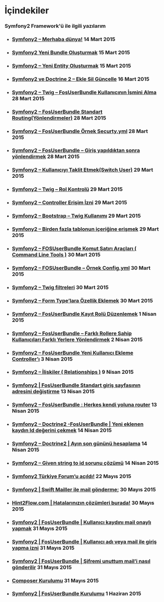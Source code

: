 # İçindekiler

### Symfony2 Framework'ü ile ilgili yazılarım

  * ### [Symfony2 – Merhaba dünya!](posts/symfony2-merhaba-dunya.md/) 14 Mart 2015

  * ### [Symfony2 Yeni Bundle Oluşturmak](posts/symfony2-yeni-bundle-olusturmak.md/) 15 Mart 2015

  * ### [Symfony2 – Yeni Entity Oluşturmak](posts/symfony2-yeni-entity-olusturmak.md/) 15 Mart 2015

  * ### [Symfony2 ve Doctrine 2 – Ekle Sil Güncelle](posts/symfony2-ve-doctrine-2-ekle-sil-guncelle.md/) 16 Mart 2015

  * ### [Symfony2 – Twig – FosUserBundle Kullanıcının İsmini Alma](posts/symfony2-twig-fosuserbundle-kullanicinin-ismini-alma.md/) 28 Mart 2015

  * ### [Symfony2 – FosUserBundle Standart Routing(Yönlendirmeler)](posts/symfony2-fosuserbundle-standart-routingyonlendirmeler.md/) 28 Mart 2015

  * ### [Symfony2 – FosUserBundle Örnek Securty.yml](posts/symfony2-fosuserbundle-ornek-securty-yml.md/) 28 Mart 2015

  * ### [Symfony2 – FosUserBundle – Giriş yapıldıktan sonra yönlendirmek](posts/symfony2-fosuserbundle-giris-yapildiktan-sonra-yonlendirmek.md/) 28 Mart 2015

  * ### [Symfony2 – Kullanıcıyı Taklit Etmek(Switch User)](posts/symfony2-kullaniciyi-taklit-etmekswitch-user.md/) 29 Mart 2015

  * ### [Symfony2 – Twig – Rol Kontrolü](posts/symfony2-twig-rol-kontrolu.md/) 29 Mart 2015

  * ### [Symfony2 – Controller Erişim İzni](posts/symfony2-controller-erisim-izni.md/) 29 Mart 2015

  * ### [Symfony2 – Bootstrap – Twig Kullanımı](posts/symfony2-bootstrap-twig-kullanimi.md/) 29 Mart 2015

  * ### [Symfony2 – Birden fazla tablonun içeriğine erişmek](posts/symfony2-birden-fazla-tablonun-icerigine-erismek.md/) 29 Mart 2015

  * ### [Symfony2 – FOSUserBundle Komut Satırı Araçları ( Command Line Tools )](posts/symfony2-fosuserbundle-komut-satiri-araclari-command-line-tools.md/) 30 Mart 2015

  * ### [Symfony2 – FOSUserBundle – Örnek Config.yml](posts/symfony2-fosuserbundle-ornek-config-yml.md/) 30 Mart 2015

  * ### [Symfony2 – Twig filtreleri](posts/symfony2-twig-filtreleri.md/) 30 Mart 2015

  * ### [Symfony2 – Form Type’lara Özellik Eklemek](posts/symfony2-form-typelara-ozellik-eklemek.md/) 30 Mart 2015

  * ### [Symfony2 – FosUserBundle Kayıt Rolü Düzenlemek](posts/symfony2-fosuserbundle-kayit-rolu-duzenlemek.md/) 1 Nisan 2015

  * ### [Symfony2 – FosUserBundle – Farklı Rollere Sahip Kullanıcıları Farklı Yerlere Yönlendirmek](posts/symfony2-fosuserbundle-farkli-rollere-sahip-kullanicilari-farkli-yerlere-yonlendirmek.md/) 2 Nisan 2015

  * ### [Symfony2 – FosUserBundle Yeni Kullanıcı Ekleme Controller’ı](posts/symfony2-fosuserbundle-yeni-kullanici-ekleme-controlleri.md/) 3 Nisan 2015

  * ### [Symfony2 – İlişkiler ( Relationships )](posts/symfony2-iliskiler-relationships.md/) 9 Nisan 2015

  * ### [Symfony2 | FosUserBundle Standart giriş sayfasının adresini değiştirme](posts/symfony2-fosuserbundle-standart-giris-sayfasinin-adresini-degistirme.md/) 13 Nisan 2015

  * ### [Symfony2 – FosUserBundle : Herkes kendi yoluna router](posts/symfony2-fosuserbundle-herkes-kendi-yoluna-router.md/) 13 Nisan 2015

  * ### [Symfony2 – Doctrine2 -FosUserBundle | Yeni eklenen kaydın Id değerini çekmek](posts/symfony2-doctrine2-fosuserbundle-yeni-eklenen-kaydin-id-degerini-cekmek.md/) 14 Nisan 2015

  * ### [Symfony2 – Doctrine2 | Ayın son gününü hesaplama](posts/symfony2-doctrine2-ayin-son-gununu-hesaplama.md/) 14 Nisan 2015

  * ### [Symfony2 – Given string to id sorunu çözümü](posts/symfony2-given-string-to-id-sorunu-cozumu.md/) 14 Nisan 2015

  * ### [Symfony2 Türkiye Forum’u açıldı!](posts/symfony2-turkiye-forumu-acildi.md/) 22 Mayıs 2015

  * ### [Symfony2 | Swift Mailler ile mail gönderme;](posts/symfony2-swift-mailler-ile-mail-gonderme.md/) 30 Mayıs 2015

  * ### [Hint2Flow.com | Hatalarınızın çözümleri burada!](posts/hint2flow-com-hatalarinizin-cozumleri-burada.md/) 30 Mayıs 2015

  * ### [Symfony2 | FosUserBundle | Kullanıcı kaydını mail onaylı yapmak](posts/symfony2-fosuserbundle-kullanici-kaydini-mail-onayli-yapmak.md/) 31 Mayıs 2015

  * ### [Symfony2 | FosUserBundle | Kullanıcı adı veya mail ile giriş yapma izni](posts/symfony2-fosuserbundle-kullanici-adi-veya-mail-ile-giris-yapma-izni.md/) 31 Mayıs 2015

  * ### [Symfony2 | FosUserBundle | Şifremi unuttum mail’i nasıl gönderilir](posts/symfony2-fosuserbundle-sifremi-unuttum-maili-nasil-gonderilir.md/) 31 Mayıs 2015

  * ### [Composer Kurulumu](posts/composer-kurulumu.md/) 31 Mayıs 2015

  * ### [Symfony2 | FosUserBundle Kurulumu](posts/symfony2-fosuserbundle-kurulumu.md/) 1 Haziran 2015

